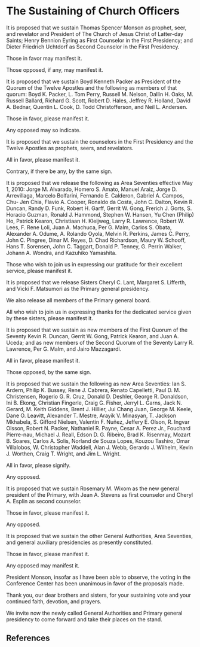 # The Sustaining of Church Officers

It is proposed that we sustain Thomas Spencer Monson as prophet, seer, and
revelator and President of The Church of Jesus Christ of Latter-day Saints;
Henry Bennion Eyring as First Counselor in the First Presidency; and Dieter
Friedrich Uchtdorf as Second Counselor in the First Presidency.

Those in favor may manifest it.

Those opposed, if any, may manifest it.

It is proposed that we sustain Boyd Kenneth Packer as President of the Quorum
of the Twelve Apostles and the following as members of that quorum: Boyd K.
Packer, L. Tom Perry, Russell M. Nelson, Dallin H. Oaks, M. Russell Ballard,
Richard G. Scott, Robert D. Hales, Jeffrey R. Holland, David A. Bednar,
Quentin L. Cook, D. Todd Christofferson, and Neil L. Andersen.

Those in favor, please manifest it.

Any opposed may so indicate.

It is proposed that we sustain the counselors in the First Presidency and the
Twelve Apostles as prophets, seers, and revelators.

All in favor, please manifest it.

Contrary, if there be any, by the same sign.

It is proposed that we release the following as Area Seventies effective May
1, 2010: Jorge M. Alvarado, Homero S. Amato, Manuel Araiz, Jorge D.
Arrevillaga, Marcelo Bolfarini, Fernando E. Calderon, Gabriel A. Campos, Chu-
Jen Chia, Flavio A. Cooper, Ronaldo da Costa, John C. Dalton, Kevin R. Duncan,
Randy D. Funk, Robert H. Garff, Gerrit W. Gong, Frerich J. Gorts, S. Horacio
Guzman, Ronald J. Hammond, Stephen W. Hansen, Yu Chen (Philip) Ho, Patrick
Kearon, Christiaan H. Kleijweg, Larry R. Lawrence, Robert W. Lees, F. Rene
Loli, Juan A. Machuca, Per G. Malm, Carlos S. Obata, Alexander A. Odume, A.
Rolando Oyola, Melvin R. Perkins, James C. Perry, John C. Pingree, Dinar M.
Reyes, D. Chad Richardson, Maury W. Schooff, Hans T. Sorensen, John C.
Taggart, Donald P. Tenney, G. Perrin Walker, Johann A. Wondra, and Kazuhiko
Yamashita.

Those who wish to join us in expressing our gratitude for their excellent
service, please manifest it.

It is proposed that we release Sisters Cheryl C. Lant, Margaret S. Lifferth,
and Vicki F. Matsumori as the Primary general presidency.

We also release all members of the Primary general board.

All who wish to join us in expressing thanks for the dedicated service given
by these sisters, please manifest it.

It is proposed that we sustain as new members of the First Quorum of the
Seventy Kevin R. Duncan, Gerrit W. Gong, Patrick Kearon, and Juan A. Uceda;
and as new members of the Second Quorum of the Seventy Larry R. Lawrence, Per
G. Malm, and Jairo Mazzagardi.

All in favor, please manifest it.

Those opposed, by the same sign.

It is proposed that we sustain the following as new Area Seventies: Ian S.
Ardern, Philip K. Bussey, Rene J. Cabrera, Renato Capelletti, Paul D. M.
Christensen, Rogerio G. R. Cruz, Donald D. Deshler, George R. Donaldson, Ini
B. Ekong, Christian Fingerle, Craig G. Fisher, Jerryl L. Garns, Jack N.
Gerard, M. Keith Giddens, Brent J. Hillier, Jui Chang Juan, George M. Keele,
Dane O. Leavitt, Alexander T. Mestre, Arayik V. Minasyan, T. Jackson Mkhabela,
S. Gifford Nielsen, Valentin F. Nuñez, Jeffery E. Olson, R. Ingvar Olsson,
Robert N. Packer, Nathaniel R. Payne, Cesar A. Perez Jr., Fouchard Pierre-nau,
Michael J. Reall, Edson D. G. Ribeiro, Brad K. Risenmay, Mozart B. Soares,
Carlos A. Solis, Norland de Souza Lopes, Kouzou Tashiro, Omar Villalobos, W.
Christopher Waddell, Alan J. Webb, Gerardo J. Wilhelm, Kevin J. Worthen, Craig
T. Wright, and Jim L. Wright.

All in favor, please signify.

Any opposed.

It is proposed that we sustain Rosemary M. Wixom as the new general president
of the Primary, with Jean A. Stevens as first counselor and Cheryl A. Esplin
as second counselor.

Those in favor, please manifest it.

Any opposed.

It is proposed that we sustain the other General Authorities, Area Seventies,
and general auxiliary presidencies as presently constituted.

Those in favor, please manifest it.

Any opposed may manifest it.

President Monson, insofar as I have been able to observe, the voting in the
Conference Center has been unanimous in favor of the proposals made.

Thank you, our dear brothers and sisters, for your sustaining vote and your
continued faith, devotion, and prayers.

We invite now the newly called General Authorities and Primary general
presidency to come forward and take their places on the stand.

## References

